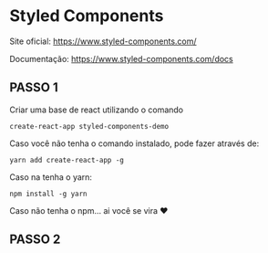 # Styled Components

Site oficial: https://www.styled-components.com/

Documentação: https://www.styled-components.com/docs

## PASSO 1

Criar uma base de react utilizando o comando

```
create-react-app styled-components-demo
```

Caso você não tenha o comando instalado, pode fazer através de:

```
yarn add create-react-app -g
```

Caso na tenha o yarn:

```
npm install -g yarn
```

Caso não tenha o npm... ai você se vira :heart:

## PASSO 2
